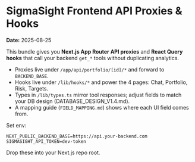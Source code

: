 # SigmaSight Frontend API Proxies & Hooks
**Date:** 2025-08-25

This bundle gives you **Next.js App Router API proxies** and **React Query hooks** that call your backend `get_*` tools without duplicating analytics.

- Proxies live under `/app/api/portfolio/[id]/*` and forward to `BACKEND_BASE`.
- Hooks live under `/lib/hooks/*` and power the 4 pages: Chat, Portfolio, Risk, Targets.
- Types in `/lib/types.ts` mirror tool responses; adjust fields to match your DB design (DATABASE_DESIGN_V1.4.md).
- A mapping guide (`FIELD_MAPPING.md`) shows where each UI field comes from.

Set env:
```
NEXT_PUBLIC_BACKEND_BASE=https://api.your-backend.com
SIGMASIGHT_API_TOKEN=dev-token
```

Drop these into your Next.js repo root.
